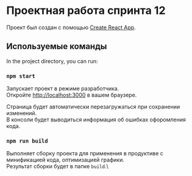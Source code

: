 # Проектная работа спринта 12

Проект был создан с помощью [Create React App](https://github.com/facebook/create-react-app).

## Используемые команды

In the project directory, you can run:

### `npm start`

Запускает проект в режиме разработчика.\
Откройте [http://localhost:3000](http://localhost:3000) в вашем браузере.

Страница будет автоматически перезагружаться при сохранении изменений.\
В консоли будет выводиться информация об ошибках офоромления кода.

### `npm run build`

Выполняет сборку проекта для применения в продуктиве с минификацией кода, оптимизацией графики.\
Результат сборки будет в папке `build`.\
